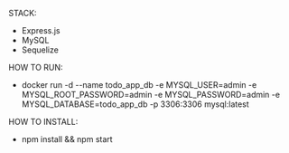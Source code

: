 STACK:
- Express.js
- MySQL
- Sequelize

HOW TO RUN:
 - docker run -d --name todo_app_db -e MYSQL_USER=admin -e MYSQL_ROOT_PASSWORD=admin -e MYSQL_PASSWORD=admin -e MYSQL_DATABASE=todo_app_db -p 3306:3306 mysql:latest 
 
HOW TO INSTALL:
- npm install && npm start
